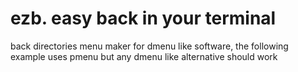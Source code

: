 # ezb. easy back in your terminal
back directories menu maker for dmenu like software, the following example uses pmenu but any dmenu like alternative should work
